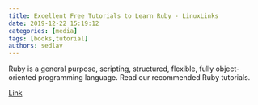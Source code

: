 ```yaml
---
title: Excellent Free Tutorials to Learn Ruby - LinuxLinks
date: 2019-12-22 15:19:12
categories: [media]
tags: [books,tutorial]
authors: sedlav
---
```


Ruby is a general purpose, scripting, structured, flexible, fully object-oriented programming language. Read our recommended Ruby tutorials.

[Link](https://www.linuxlinks.com/excellent-free-tutorials-learn-ruby/)
